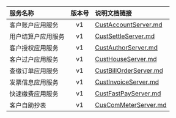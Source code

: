   
| 服务名称 | 版本号 | 说明文档链接 |  
| :----------------- | :-----: | :---------------- |  
| 客户账户应用服务 | v1 | [CustAccountServer.md](https://github.com/Zhang-Monica/gitMd/blob/master/EpeisCust/CustAccountServer_README.md) |  
| 用户结算户应用服务 | v1 | [CustSettleServer.md](https://github.com/Zhang-Monica/gitMd/blob/master/EpeisCust/CustSettleServer_README.md) |  
| 客户授权应用服务 | v1 | [CustAuthorServer.md](https://github.com/Zhang-Monica/gitMd/blob/master/EpeisCust/CustAuthorServer_README.md) |  
| 客户过户应用服务 | v1 | [CustHouseServer.md](https://github.com/Zhang-Monica/gitMd/blob/master/EpeisCust/CustHouseServer_README.md) |  
| 查缴订单应用服务 | v1 | [CustBillOrderServer.md](https://github.com/Zhang-Monica/gitMd/blob/master/EpeisCust/CustBillOrderServer_README.md) |  
| 发票信息应用服务 | v1 | [CustInvoiceServer.md](https://github.com/Zhang-Monica/gitMd/blob/master/EpeisCust/CustInvoiceServer_README.md) |  
| 快速缴费应用服务 | v1 | [CustFastPayServer.md](https://github.com/Zhang-Monica/gitMd/blob/master/EpeisCust/CustFastPayServer_README.md) |  
| 客户自助抄表 | v1 | [CusComMeterServer.md](https://github.com/Zhang-Monica/gitMd/blob/master/EpeisCust/CusComMeterServer_README.md) |  
  
